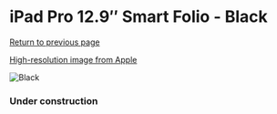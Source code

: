 # iPad Pro 12.9″ Smart Folio - Black

[Return to previous page](/ipad_pro4)

[High-resolution image from Apple](https://store.storeimages.cdn-apple.com/8756/as-images.apple.com/is/MJMG3?wid=4500&hei=4500&fmt=png)

<div style="width: 384px"><img src="/everypreview/MJMG3.png" alt="Black"></div>

### Under construction
